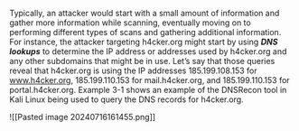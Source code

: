 Typically, an attacker would start with a small amount of information and gather more information while scanning, eventually moving on to performing different types of scans and gathering additional information. For instance, the attacker targeting h4cker.org might start by using **_DNS lookups_** to determine the IP address or addresses used by h4cker.org and any other subdomains that might be in use. Let’s say that those queries reveal that h4cker.org is using the IP addresses 185.199.108.153 for www.h4cker.org, 185.199.110.153 for mail.h4cker.org, and 185.199.110.153 for portal.h4cker.org. Example 3-1 shows an example of the DNSRecon tool in Kali Linux being used to query the DNS records for h4cker.org.

![[Pasted image 20240716161455.png]]